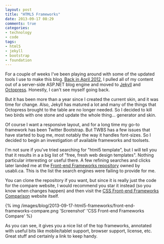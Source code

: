 ```yaml
---
layout: post
title: "HTML5 Frameworks"
date: 2013-09-17 08:29
comments: true
categories: 
- technology
- code
tags:
- html5
- jekyll
- bootstrap
- foundation
---
```


For a couple of weeks I've been playing around with some of the updated tools I
use to make this blog. [Back in April 2012][switching-post], I pulled all of my
content out of a server-side ASP.NET blog engine and moved to
[Jekyll][jekyllrb] and [Octopress][octopress]. Honestly, I can't see myself
going back.

But it has been more than a year since I created the current skin, and it was
time for change. Also, Jekyll has matured a lot and many of the things
that Octopress brought to the table are no longer needed. So I decided to kill
two birds with one stone and update the whole thing... generator and skin.

Of course I want a responsive layout, and for a long time my go-to framework
has been Twitter Bootstrap. But TWBS has a few issues that have started to bug
me, most notably the way it handles font-sizes. So I decided to begin an investigation
of available frameworks and toolsets.

<!-- More -->

I'm not sure if you've tried searching for "html5 template", but I will tell
you that it results in a a big list of "free, fresh web design templates".
Nothing particular interesting or useful there. A few refining searches and clicks later
landed me at the [Front-end Frameworks repository][usablica-github] owned by usabli.ca. This is
the list the search engines were failing to provide for me.

You can clone the repository if you want, but since it is really just the code
for the compare website, I would recommend you star it instead (so you know
when changes happen) and then visit the 
[CSS Front-end Frameworks Comparison][front-end-frx-compare] website itself.

{% img /images/blog/2013-09-17-html5-frameworks/front-end-frameworks-compare.png 'Screenshot' 'CSS Front-end Frameworks Compare' %}

As you can see, it gives you a nice list of the top frameworks, annotated with useful
bits like mobile/tablet support, browser support, license, etc. Great stuff and
certainly a link to keep handy.

[jekyllrb]: http://jekyllrb.com/
[octopress]: http://octopress.org/
[switching-post]: /blog/2012/04/15/switching-the-blog-to-octopress/
[front-end-frx-compare]: http://usablica.github.io/front-end-frameworks/compare.html
[usablica-github]: https://github.com/usablica/front-end-frameworks

